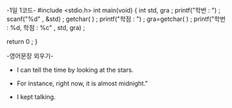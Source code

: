    -1일 1코드-
#include <stdio.h>
int main(void)
 {
    int std, gra ;
    printf("학번 :  ") ;
    scanf("%d" , &std) ;
    getchar( ) ;
    printf("학점 :  ") ;
    gra=getchar( ) ;
    printf("학번 : %d, 학점 : %c" , std, gra) ;

  return 0 ;
 }



   -영어문장 외우기- <The Stars>

* I can tell the time by looking at the stars.

* For instance, right now, it is almost midnight."

* I kept talking.